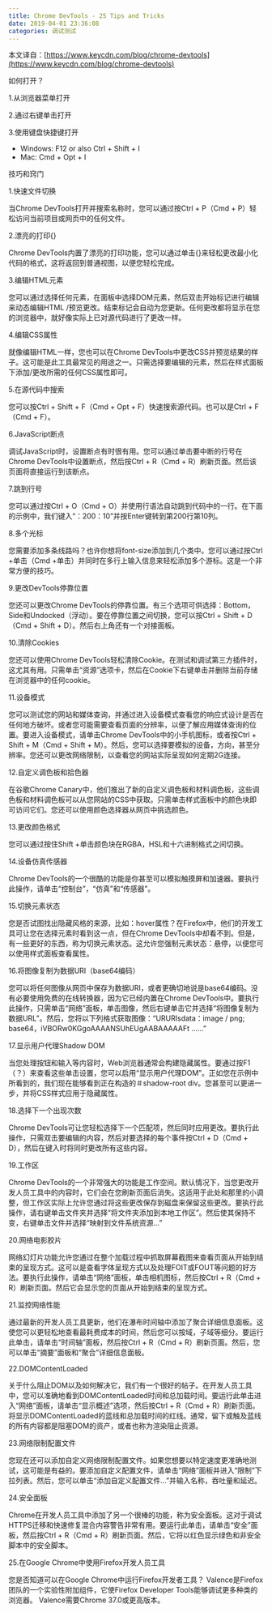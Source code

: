 ```yaml
---
title: Chrome DevTools - 25 Tips and Tricks
date: 2019-04-01 23:36:08
categories: 调试测试 
---
```


本文译自：[https://www.keycdn.com/blog/chrome-devtools](https://www.keycdn.com/blog/chrome-devtools)

如何打开？

1.从浏览器菜单打开

2.通过右键单击打开

3.使用键盘快捷键打开

* Windows: F12 or also Ctrl + Shift + I
* Mac: Cmd + Opt + I

技巧和窍门

1.快速文件切换

当Chrome DevTools打开并搜索名称时，您可以通过按Ctrl + P（Cmd + P）轻松访问当前项目或网页中的任何文件。

2.漂亮的打印{}

Chrome DevTools内置了漂亮的打印功能，您可以通过单击{}来轻松更改最小化代码的格式，这将返回到普通视图，以便您轻松完成。

3.编辑HTML元素

您可以通过选择任何元素，在面板中选择DOM元素，然后双击开始标记进行编辑来动态编辑HTML /预览更改。结束标记会自动为您更新。任何更改都将显示在您的浏览器中，就好像实际上已对源代码进行了更改一样。

4.编辑CSS属性

就像编辑HTML一样，您也可以在Chrome DevTools中更改CSS并预览结果的样子。这可能是此工具最常见的用途之一。只需选择要编辑的元素，然后在样式面板下添加/更改所需的任何CSS属性即可。

5.在源代码中搜索

您可以按Ctrl + Shift + F（Cmd + Opt + F）快速搜索源代码。也可以是Ctrl + F（Cmd + F）。

6.JavaScript断点

调试JavaScript时，设置断点有时很有用。您可以通过单击要中断的行号在Chrome DevTools中设置断点，然后按Ctrl + R（Cmd + R）刷新页面。然后该页面将直接运行到该断点。

7.跳到行号

您可以通过按Ctrl + O（Cmd + O）并使用行语法自动跳到代码中的一行。在下面的示例中，我们键入“：200：10”并按Enter键转到第200行第10列。

8.多个光标

您需要添加多条线路吗？也许你想将font-size添加到几个类中。您可以通过按Ctrl +单击（Cmd +单击）并同时在多行上输入信息来轻松添加多个游标。这是一个非常方便的技巧。

9.更改DevTools停靠位置

您还可以更改Chrome DevTools的停靠位置。有三个选项可供选择：Bottom，Side和Undocked（浮动）。要在停靠位置之间切换，您可以按Ctrl + Shift + D（Cmd + Shift + D）。然后右上角还有一个对接面板。

10.清除Cookies

您还可以使用Chrome DevTools轻松清除Cookie。在测试和调试第三方插件时，这尤其有用。只需单击“资源”选项卡，然后在Cookie下右键单击并删除当前存储在浏览器中的任何cookie。

11.设备模式

您可以测试您的网站和媒体查询，并通过进入设备模式查看您的响应式设计是否在任何地方破坏。或者您可能需要查看页面的分辨率，以便了解应用媒体查询的位置。要进入设备模式，请单击Chrome DevTools中的小手机图标，或者按Ctrl + Shift + M（Cmd + Shift + M）。然后，您可以选择要模拟的设备，方向，甚至分辨率。您还可以更改网络限制，以查看您的网站实际呈现如何定期2G连接。

12.自定义调色板和拾色器

在谷歌C​​hrome Canary中，他们推出了新的自定义调色板和材料调色板，这些调色板和材料调色板可以从您网站的CSS中获取。只需单击样式面板中的颜色块即可访问它们。您还可以使用颜色选择器从网页中挑选颜色。

13.更改颜色格式

您可以通过按住Shift +单击颜色块在RGBA，HSL和十六进制格式之间切换。

14.设备仿真传感器

Chrome DevTools的一个很酷的功能是你甚至可以模拟触摸屏和加速器。要执行此操作，请单击“控制台”，“仿真”和“传感器”。

15.切换元素状态

您是否试图找出隐藏风格的来源，比如：hover属性？在Firefox中，他们的开发工具可让您在选择元素时看到这一点，但在Chrome DevTools中却看不到。但是，有一些更好的东西，称为切换元素状态。这允许您强制元素状态：悬停，以便您可以使用样式面板查看属性。

16.将图像复制为数据URI（base64编码）

您可以将任何图像从网页中保存为数据URI，或者更确切地说是base64编码。没有必要使用免费的在线转换器，因为它已经内置在Chrome DevTools中。要执行此操作，只需单击“网络”面板，单击图像，然后右键单击它并选择“将图像复制为数据URL”。然后，您将以下列格式获取图像：“URURIsdata：image / png; base64，iVBORw0KGgoAAAANSUhEUgAABAAAAAFt ......”

17.显示用户代理Shadow DOM

当您处理按钮和输入等内容时，Web浏览器通常会构建隐藏属性。要通过按F1（？）来查看这些单击设置，您可以启用“显示用户代理DOM”。正如您在示例中所看到的，我们现在能够看到正在构造的＃shadow-root div。您甚至可以更进一步，并将CSS样式应用于隐藏属性。

18.选择下一个出现次数

Chrome DevTools可让您轻松选择下一个匹配项，然后同时应用更改。要执行此操作，只需双击要编辑的内容，然后对要选择的每个事件按Ctrl + D（Cmd + D），然后在键入时将同时更改所有这些内容。

19.工作区

Chrome DevTools的一个非常强大的功能是工作空间。默认情况下，当您更改开发人员工具中的内容时，它们会在您刷新页面后消失。这适用于此处和那里的小调整，但工作区实际上允许您通过将这些更改保存到磁盘来保留这些更改。要执行此操作，请右键单击文件夹并选择“将文件夹添加到本地工作区”。然后使其保持不变，右键单击文件并选择“映射到文件系统资源...”

20.网络电影胶片

网络幻灯片功能允许您通过在整个加载过程中抓取屏幕截图来查看页面从开始到结束的呈现方式。这可以是查看字体呈现方式以及处理FOIT或FOUT等问题的好方法。要执行此操作，请单击“网络”面板，单击相机图标，然后按Ctrl + R（Cmd + R）刷新页面。然后它会显示您的页面从开始到结束的呈现方式。

21.监控网络性能

通过最新的开发人员工具更新，他们在瀑布时间轴中添加了聚合详细信息面板。这使您可以更轻松地查看最耗费成本的时间，然后您可以按域，子域等细分。要运行此单击，请单击“时间轴”面板，然后按Ctrl + R（Cmd + R）刷新页面。然后，您可以单击“摘要”面板和“聚合”详细信息面板。

22.DOMContentLoaded

关于什么阻止DOM以及如何解决它，我们有一个很好的帖子。在开发人员工具中，您可以准确地看到DOMContentLoaded时间和总加载时间。要运行此单击进入“网络”面板，请单击“显示概述”选项，然后按Ctrl + R（Cmd + R）刷新页面。将显示DOMContentLoaded的蓝线和总加载时间的红线。通常，留下或触及蓝线的所有内容都是阻塞DOM的资产，或者也称为渲染阻止资源。

23.网络限制配置文件

您现在还可以添加自定义网络限制配置文件。如果您想要以特定速度更准确地测试，这可能是有益的。要添加自定义配置文件，请单击“网络”面板并进入“限制”下拉列表。然后，您可以单击“添加自定义配置文件...”并输入名称，吞吐量和延迟。

24.安全面板

Chrome在开发人员工具中添加了另一个很棒的功能，称为安全面板。这对于调试HTTPS迁移和快速修复混合内容警告非常有用。要运行此单击，请单击“安全”面板，然后按Ctrl + R（Cmd + R）刷新页面。然后，它将以红色显示绿色和非安全脚本中的安全脚本。

25.在Google Chrome中使用Firefox开发人员工具

您是否知道可以在Google Chrome中运行Firefox开发者工具？ Valence是Firefox团队的一个实验性附加组件，它使Firefox Developer Tools能够调试更多种类的浏览器。 Valence需要Chrome 37.0或更高版本。

 

